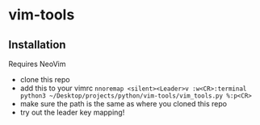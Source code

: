 # vim-tools
## Installation
Requires NeoVim

- clone this repo
- add this to your vimrc
`nnoremap <silent><Leader>v :w<CR>:terminal python3 ~/Desktop/projects/python/vim-tools/vim_tools.py %:p<CR>`
- make sure the path is the same as where you cloned this repo
- try out the leader key mapping!
